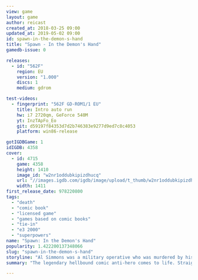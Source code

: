 ```yaml
---
view: game
layout: game
author: reicast
created_at: 2018-03-25 09:00
updated_at: 2019-05-02 09:00
id: spawn-in-the-demon-s-hand
title: "Spawn - In the Demon's Hand"
gamedb-issue: 0

releases:
  - id: "562F"
    region: EU
    version: "1.000"
    discs: 1
    medium: gdrom

test-videos:
  - fingerprint: "562F GD-ROM1/1 EU"
    title: Intro auto run
    hw: i7 2720qm, GeForce 540M
    yt: InzTApFo_Eo
    git: d59197f84353d7d2b746383e9277d9ed7c8c4053
    platform: win86-release

gotIGDBGame: 1
idIGDB: 4358
cover:
  - id: 4715
    game: 4358
    height: 1410
    image_id: "w2nr1oddubkipizdhucq"
    url: "//images.igdb.com/igdb/image/upload/t_thumb/w2nr1oddubkipizdhucq.jpg"
    width: 1411
first_release_date: 978220800
tags:
  - "death"
  - "comic book"
  - "licensed game"
  - "games based on comic books"
  - "tie-in"
  - "e3 2000"
  - "superpowers"
name: "Spawn: In the Demon's Hand"
popularity: 1.422200137348066
slug: "spawn-in-the-demon-s-hand"
storyline: "Al Simmons was a military operative who was murdered by his superior, Jason Wynn, then sent to Hell for his previous work as an assassin. Five years after his death, Simmons makes a deal with the demon Malebolgia to resurrect him from death as a hellspawn so that he could see his wife, Wanda, again. However, he soon finds out that his wife, in the five years that he was dead, had married his best friend, Terry Fitzgerald."
summary: "The legendary hellbound comic anti-hero comes to life. Straight from the blockbuster arcade game, this home version kicks it up a notch with ever more features and modes of play. Up to 4 players can battle in the &quote;death match-style&quote; Battle Royal Mode or choose a computer controlled teammate to take on Team Battle Mode. All your favorite characters from the Spawn series are faithfully recreated in the ultimate death match challenge."

---
```

